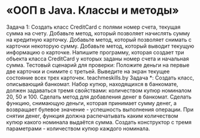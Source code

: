 # «ООП в Java. Классы и методы»
Задача 1:
Создать класс CreditCard c полями номер счета, текущая сумма на счету. Добавьте
метод, который позволяет начислять сумму на кредитную карточку. Добавьте метод,
который позволяет снимать с карточки некоторую сумму. Добавьте метод, который
выводит текущую информацию о карточке. Напишите программу, которая создает три
объекта класса CreditCard у которых заданы номер счета и начальная сумма.
Тестовый сценарий для проверки: Положите деньги на первые две карточки и снимите с
третьей. Выведите на экран текущее состояние всех трех карточек.
teachmeskills.by
Задача *:
Создать класс, описывающий банкомат. Набор купюр, находящихся в банкомате, должен
задаваться тремя свойствами: количеством купюр номиналом 20, 50 и 100. Сделать
метод для добавления денег в банкомат. Сделать функцию, снимающую деньги, которая
принимает сумму денег, а возвращает булевое значение - успешность выполнения
операции. При снятии денег, функция должна распечатывать каким количеством купюр
какого номинала выдаётся сумма. Создать конструктор с тремя параметрами -
количеством купюр каждого номинала.

